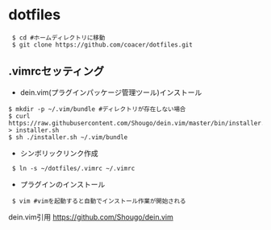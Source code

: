 # dotfiles
```
 $ cd #ホームディレクトリに移動
 $ git clone https://github.com/coacer/dotfiles.git
```

## .vimrcセッティング
- dein.vim(プラグインパッケージ管理ツール)インストール
```
$ mkdir -p ~/.vim/bundle #ディレクトリが存在しない場合
$ curl https://raw.githubusercontent.com/Shougo/dein.vim/master/bin/installer.sh > installer.sh
$ sh ./installer.sh ~/.vim/bundle
```

- シンボリックリンク作成
```
 $ ln -s ~/dotfiles/.vimrc ~/.vimrc
```

- プラグインのインストール
```
 $ vim #vimを起動すると自動でインストール作業が開始される
```

dein.vim引用
https://github.com/Shougo/dein.vim
